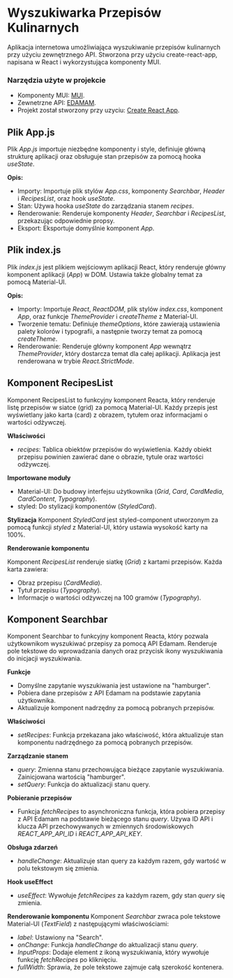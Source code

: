 # Wyszukiwarka Przepisów Kulinarnych

Aplikacja internetowa umożliwiająca wyszukiwanie przepisów kulinarnych przy użyciu zewnętrznego API. Stworzona przy użyciu create-react-app, napisana w React i wykorzystująca komponenty MUI.

### Narzędzia użyte w projekcie

- Komponenty MUI: [MUI](https://mui.com/).
- Zewnetrzne API: [EDAMAM](https://www.edamam.com/).
- Projekt został stworzony przy uzyciu: [Create React App](https://github.com/facebook/create-react-app).

## Plik App.js

Plik _App.js_ importuje niezbędne komponenty i style, definiuje główną strukturę aplikacji oraz obsługuje stan przepisów za pomocą hooka _useState_.

**Opis:**
- Importy: Importuje plik stylów _App.css_, komponenty _Searchbar_, _Header_ i _RecipesList_, oraz hook _useState_.
- Stan: Używa hooka _useState_ do zarządzania stanem _recipes_.
- Renderowanie: Renderuje komponenty _Header_, _Searchbar_ i _RecipesList_, przekazując odpowiednie propsy.
- Eksport: Eksportuje domyślnie komponent _App_.

## Plik index.js

Plik _index.js_ jest plikiem wejściowym aplikacji React, który renderuje główny komponent aplikacji (_App_) w DOM. Ustawia także globalny temat za pomocą Material-UI.

**Opis:**
- Importy: Importuje _React_, _ReactDOM_, plik stylów _index.css_, komponent _App_, oraz funkcje _ThemeProvider_ i _createTheme_ z Material-UI.
- Tworzenie tematu: Definiuje _themeOptions_, które zawierają ustawienia palety kolorów i typografii, a następnie tworzy temat za pomocą _createTheme_.
- Renderowanie: Renderuje główny komponent _App_ wewnątrz _ThemeProvider_, który dostarcza temat dla całej aplikacji. Aplikacja jest renderowana w trybie _React.StrictMode_.

## Komponent RecipesList

Komponent RecipesList to funkcyjny komponent Reacta, który renderuje listę przepisów w siatce (grid) za pomocą Material-UI. Każdy przepis jest wyświetlany jako karta (card) z obrazem, tytułem oraz informacjami o wartości odżywczej.

**Właściwości**
- _recipes_: Tablica obiektów przepisów do wyświetlenia. Każdy obiekt przepisu powinien zawierać dane o obrazie, tytule oraz wartości odżywczej.

**Importowane moduły**
- Material-UI: Do budowy interfejsu użytkownika (_Grid_, _Card_, _CardMedia_, _CardContent_, _Typography_).
- styled: Do stylizacji komponentów (_StyledCard_).

**Stylizacja**
Komponent _StyledCard_ jest styled-component utworzonym za pomocą funkcji _styled_ z Material-UI, który ustawia wysokość karty na 100%.

**Renderowanie komponentu**

Komponent _RecipesList_ renderuje siatkę (_Grid_) z kartami przepisów. Każda karta zawiera:
- Obraz przepisu (_CardMedia_).
- Tytuł przepisu (_Typography_).
- Informacje o wartości odżywczej na 100 gramów (_Typography_).

## Komponent Searchbar

Komponent Searchbar to funkcyjny komponent Reacta, który pozwala użytkownikom wyszukiwać przepisy za pomocą API Edamam. Renderuje pole tekstowe do wprowadzania danych oraz przycisk ikony wyszukiwania do inicjacji wyszukiwania.

**Funkcje**
- Domyślne zapytanie wyszukiwania jest ustawione na "hamburger".
- Pobiera dane przepisów z API Edamam na podstawie zapytania użytkownika.
- Aktualizuje komponent nadrzędny za pomocą pobranych przepisów.

**Właściwości**
- _setRecipes_: Funkcja przekazana jako właściwość, która aktualizuje stan komponentu nadrzędnego za pomocą pobranych przepisów.

**Zarządzanie stanem**
- _query_: Zmienna stanu przechowująca bieżące zapytanie wyszukiwania. Zainicjowana wartością "hamburger".
- _setQuery_: Funkcja do aktualizacji stanu query.

**Pobieranie przepisów**
- Funkcja _fetchRecipes_ to asynchroniczna funkcja, która pobiera przepisy z API Edamam na podstawie bieżącego stanu _query_. Używa ID API i klucza API przechowywanych w zmiennych środowiskowych *REACT_APP_API_ID* i *REACT_APP_API_KEY*.

**Obsługa zdarzeń**
- _handleChange_: Aktualizuje stan query za każdym razem, gdy wartość w polu tekstowym się zmienia.

**Hook useEffect**
- _useEffect_: Wywołuje _fetchRecipes_ za każdym razem, gdy stan _query_ się zmienia.

**Renderowanie komponentu**
Komponent _Searchbar_ zwraca pole tekstowe Material-UI (_TextField_) z następującymi właściwościami:
- _label_: Ustawiony na "Search".
- _onChange_: Funkcja _handleChange_ do aktualizacji stanu _query_.
- _InputProps_: Dodaje element z ikoną wyszukiwania, który wywołuje funkcję _fetchRecipes_ po kliknięciu.
- _fullWidth_: Sprawia, że pole tekstowe zajmuje całą szerokość kontenera.
